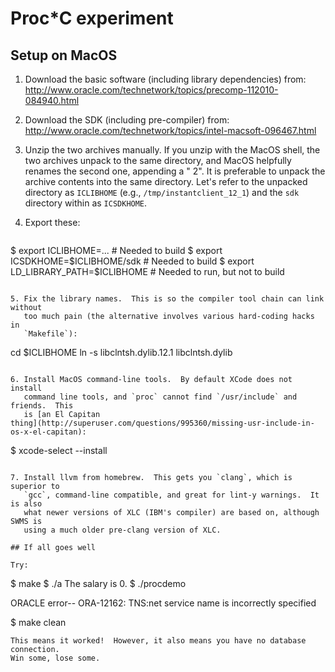 # Proc*C experiment

## Setup on MacOS

1. Download the basic software (including library dependencies) from:
   http://www.oracle.com/technetwork/topics/precomp-112010-084940.html

2. Download the SDK (including pre-compiler) from:
   http://www.oracle.com/technetwork/topics/intel-macsoft-096467.html

3. Unzip the two archives manually.  If you unzip with the MacOS shell, the
   two archives unpack to the same directory, and MacOS helpfully renames the
   second one, appending a " 2".  It is preferable to unpack the archive
   contents into the same directory.  Let's refer to the unpacked directory
   as `ICLIBHOME` (e.g., `/tmp/instantclient_12_1`) and the `sdk` directory
   within as `ICSDKHOME`.

4. Export these:

   ```
$ export ICLIBHOME=...  # Needed to build
$ export ICSDKHOME=$ICLIBHOME/sdk  # Needed to build
$ export LD_LIBRARY_PATH=$ICLIBHOME  # Needed to run, but not to build
```

5. Fix the library names.  This is so the compiler tool chain can link without
   too much pain (the alternative involves various hard-coding hacks in
   `Makefile`):

   ```
cd $ICLIBHOME
ln -s libclntsh.dylib.12.1 libclntsh.dylib
```

6. Install MacOS command-line tools.  By default XCode does not install
   command line tools, and `proc` cannot find `/usr/include` and friends.  This
   is [an El Capitan
thing](http://superuser.com/questions/995360/missing-usr-include-in-os-x-el-capitan):

   ```
$ xcode-select --install
```

7. Install llvm from homebrew.  This gets you `clang`, which is superior to
   `gcc`, command-line compatible, and great for lint-y warnings.  It is also
   what newer versions of XLC (IBM's compiler) are based on, although SWMS is
   using a much older pre-clang version of XLC.

## If all goes well

Try:
```
$ make
$ ./a
The salary is 0.
$ ./procdemo

ORACLE error--
ORA-12162: TNS:net service name is incorrectly specified

$ make clean
```
This means it worked!  However, it also means you have no database connection.
Win some, lose some.
